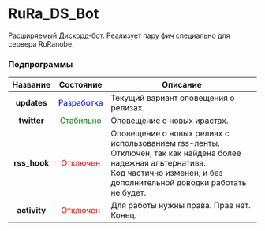 RuRa_DS_Bot
===========

Расширяемый Дискорд-бот. Реализует пару фич специально для сервера RuRanobe.

### Подпрограммы


Название | Состояние | Описание
:---: | :---: | ---
**updates** | <span style="color:blue">Разработка</span> | Текущий вариант оповещения о релизах.
**twitter** | <span style="color:green">Стабильно</span> | Оповещение о новых ирастах.
**rss_hook** | <span style="color:red">Отключен</span> | Оповещение о новых релиах с использованием rss-ленты. </br> Отключен, так как найдена более надежная альтернатива. </br> Код частично изменен, и без дополнительной доводки работать не будет.
**activity** | <span style="color:red">Отключен</span> | Для работы нужны права. Прав нет. </br>Конец.
